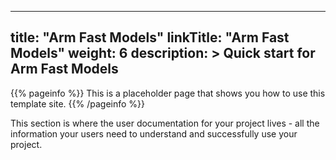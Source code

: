 
---
title: "Arm Fast Models"
linkTitle: "Arm Fast Models"
weight: 6
description: >
    Quick start for Arm Fast Models
---

{{% pageinfo %}}
This is a placeholder page that shows you how to use this template site.
{{% /pageinfo %}}


This section is where the user documentation for your project lives - all the information your users need to understand and successfully use your project. 

